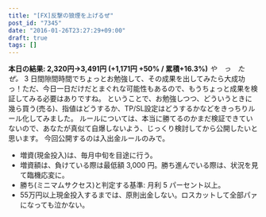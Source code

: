 ```yaml
---
title: "[FX]反撃の狼煙を上げるぜ"
post_id: "7345"
date: "2016-01-26T23:27:29+09:00"
draft: true
tags: []
---
```



**本日の結果: 2,320円→3,491円 (+1,171円 +50% / 累積+16.3%)** _や　っ　た　ぜ。_ 3 日間隙間時間でちょっとお勉強して、その成果を出してみたら大成功っ！ただ、今日一日だけだとまぐれな可能性もあるので、もうちょっと成果を検証してみる必要はありですね。  ということで、お勉強しつつ、どういうときに幾ら買う(売る)、指値はどうするか、TP/SL設定はどうするかなどをきっちりルール化してみました。 ルールについては、本当に勝てるのかまだ検証できていないので、あなたが真似て自爆しないよう、じっくり検討してから公開したいと思います。 今回公開するのは入出金ルールのみで。

  * 増資(現金投入)は、毎月中旬を目途に行う。
  * 増資額は、負けている際は最低額 3,000 円。勝ち進んでいる際は、状況を見て臨機応変に。
  * 勝ち(ミニマムサクセス)と判定する基準: 月利 5 パーセント以上。
  * 55万円以上現金投入するまでは、原則出金しない。ロスカットして全部パァになっても泣かない。

